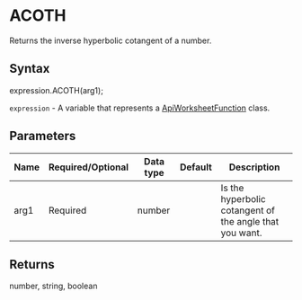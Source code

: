 # ACOTH

Returns the inverse hyperbolic cotangent of a number.

## Syntax

expression.ACOTH(arg1);

`expression` - A variable that represents a [ApiWorksheetFunction](../ApiWorksheetFunction.md) class.

## Parameters

| **Name** | **Required/Optional** | **Data type** | **Default** | **Description** |
| ------------- | ------------- | ------------- | ------------- | ------------- |
| arg1 | Required | number |  | Is the hyperbolic cotangent of the angle that you want. |

## Returns

number, string, boolean